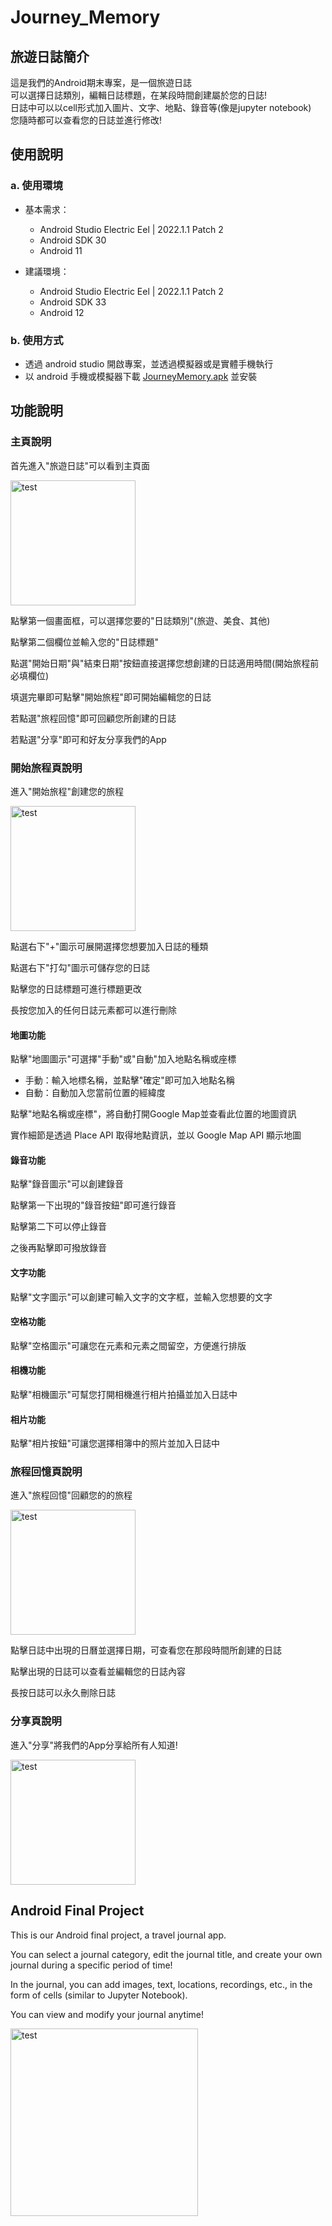 # Journey_Memory

## 旅遊日誌簡介
這是我們的Android期末專案，是一個旅遊日誌<br>
可以選擇日誌類別，編輯日誌標題，在某段時間創建屬於您的日誌!<br>
日誌中可以以cell形式加入圖片、文字、地點、錄音等(像是jupyter notebook)<br>
您隨時都可以查看您的日誌並進行修改!

## 使用說明

### a. 使用環境

+ 基本需求：
    + Android Studio Electric Eel | 2022.1.1 Patch 2
    + Android SDK 30
    + Android 11

+ 建議環境：
    + Android Studio Electric Eel | 2022.1.1 Patch 2
    + Android SDK 33
    + Android 12

### b. 使用方式

+ 透過 android studio 開啟專案，並透過模擬器或是實體手機執行
+ 以 android 手機或模擬器下載 [JourneyMemory.apk](https://raw.githubusercontent.com/Jayyyu1w/Journey_Memory/main/JourneyMemory.apk) 並安裝


## 功能說明

### 主頁說明
首先進入"旅遊日誌"可以看到主頁面


<img src="https://github.com/Jayyyu1w/Journey_Memory/blob/main/src/main_page.png?raw=true" alt="test" width="200">


點擊第一個畫面框，可以選擇您要的"日誌類別"(旅遊、美食、其他)

點擊第二個欄位並輸入您的"日誌標題"

點選"開始日期"與"結束日期"按鈕直接選擇您想創建的日誌適用時間(開始旅程前必填欄位)

填選完畢即可點擊"開始旅程"即可開始編輯您的日誌

若點選"旅程回憶"即可回顧您所創建的日誌

若點選"分享"即可和好友分享我們的App

### 開始旅程頁說明
進入"開始旅程"創建您的旅程


<img src="https://github.com/Jayyyu1w/Journey_Memory/blob/main/src/edit_page.png?raw=true" alt="test" width="200">


點選右下"+"圖示可展開選擇您想要加入日誌的種類

點選右下"打勾"圖示可儲存您的日誌

點擊您的日誌標題可進行標題更改

長按您加入的任何日誌元素都可以進行刪除

#### 地圖功能

點擊"地圖圖示"可選擇"手動"或"自動"加入地點名稱或座標

+ 手動：輸入地標名稱，並點擊"確定"即可加入地點名稱
+ 自動：自動加入您當前位置的經緯度

點擊"地點名稱或座標"，將自動打開Google Map並查看此位置的地圖資訊

實作細節是透過 Place API 取得地點資訊，並以 Google Map API 顯示地圖

#### 錄音功能
點擊"錄音圖示"可以創建錄音

點擊第一下出現的"錄音按鈕"即可進行錄音

點擊第二下可以停止錄音

之後再點擊即可撥放錄音

#### 文字功能
點擊"文字圖示"可以創建可輸入文字的文字框，並輸入您想要的文字

#### 空格功能
點擊"空格圖示"可讓您在元素和元素之間留空，方便進行排版

#### 相機功能
點擊"相機圖示"可幫您打開相機進行相片拍攝並加入日誌中

#### 相片功能
點擊"相片按鈕"可讓您選擇相簿中的照片並加入日誌中

### 旅程回憶頁說明
進入"旅程回憶"回顧您的的旅程


<img src="https://github.com/Jayyyu1w/Journey_Memory/blob/main/src/memory_page.png?raw=true" alt="test" width="200">


點擊日誌中出現的日曆並選擇日期，可查看您在那段時間所創建的日誌

點擊出現的日誌可以查看並編輯您的日誌內容

長按日誌可以永久刪除日誌

### 分享頁說明
進入"分享"將我們的App分享給所有人知道!


<img src="https://github.com/Jayyyu1w/Journey_Memory/blob/main/src/share_page.png?raw=true" alt="test" width="200">


## Android Final Project
This is our Android final project, a travel journal app.

You can select a journal category, edit the journal title, and create your own journal during a specific period of time!

In the journal, you can add images, text, locations, recordings, etc., in the form of cells (similar to Jupyter Notebook).

You can view and modify your journal anytime!

<img src="https://github.com/Jayyyu1w/Journey_Memory/blob/main/src/test.png?raw=true" alt="test" width="300">